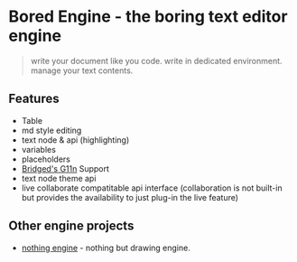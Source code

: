 # Bored Engine - the boring text editor engine


> write your document like you code. write in dedicated environment. manage your text contents. 



## Features
- Table
- md style editing
- text node & api (highlighting)
- variables
- placeholders
- [Bridged's G11n](https://github.com/bridgedxyz/G11n) Support
- text node theme api
- live collaborate compatitable api interface (collaboration is not built-in but provides the availability to just plug-in the live feature)


## Other engine projects

- [nothing engine](https://github.com/bridgedxyz/nothing) - nothing but drawing engine.
